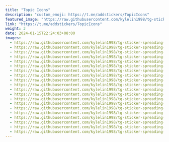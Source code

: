```yaml
---
title: "Topic Icons"
description: "custom_emoji: https://t.me/addstickers/TopicIcons"
featured_image: "https://raw.githubusercontent.com/kylelin1998/tg-sticker-spreading-worldwide-images/main/img/6323172f-8bde-477a-bc1a-be46a136cca0.jpg"
link: "https://t.me/addstickers/TopicIcons"
weight: 3
date: 2024-01-15T22:24:03+08:00
images:
  - https://raw.githubusercontent.com/kylelin1998/tg-sticker-spreading-worldwide-images/main/img/6323172f-8bde-477a-bc1a-be46a136cca0.jpg
  - https://raw.githubusercontent.com/kylelin1998/tg-sticker-spreading-worldwide-images/main/img/e63424cf-be7c-4f6e-bb13-50f1aec78064.jpg
  - https://raw.githubusercontent.com/kylelin1998/tg-sticker-spreading-worldwide-images/main/img/3abbd4c6-8787-44df-bd2e-ad46e414ba29.jpg
  - https://raw.githubusercontent.com/kylelin1998/tg-sticker-spreading-worldwide-images/main/img/20269e3b-cd4d-496c-a51a-f77a1b965188.jpg
  - https://raw.githubusercontent.com/kylelin1998/tg-sticker-spreading-worldwide-images/main/img/2a182a64-2177-451c-a9fc-8405fba3a536.jpg
  - https://raw.githubusercontent.com/kylelin1998/tg-sticker-spreading-worldwide-images/main/img/ead6fbc3-5274-43a6-a3e5-e97eea18c5b5.jpg
  - https://raw.githubusercontent.com/kylelin1998/tg-sticker-spreading-worldwide-images/main/img/978faaba-7857-45e8-8d1c-520cd37a561d.jpg
  - https://raw.githubusercontent.com/kylelin1998/tg-sticker-spreading-worldwide-images/main/img/eda43634-3612-4b4d-8647-cef623f725a0.jpg
  - https://raw.githubusercontent.com/kylelin1998/tg-sticker-spreading-worldwide-images/main/img/f825c163-f5de-498c-a04a-3d7f8a7a5560.jpg
  - https://raw.githubusercontent.com/kylelin1998/tg-sticker-spreading-worldwide-images/main/img/1d7e4b49-c815-467f-aa6e-966dace65f98.jpg
  - https://raw.githubusercontent.com/kylelin1998/tg-sticker-spreading-worldwide-images/main/img/bc921cf9-dac3-41e7-8a85-1776add17609.jpg
  - https://raw.githubusercontent.com/kylelin1998/tg-sticker-spreading-worldwide-images/main/img/e1ae45dd-55d5-47f5-901a-7bd740aa317e.jpg
  - https://raw.githubusercontent.com/kylelin1998/tg-sticker-spreading-worldwide-images/main/img/ccb84d89-9e0b-487f-95c3-3f2b2e0acf9b.jpg
  - https://raw.githubusercontent.com/kylelin1998/tg-sticker-spreading-worldwide-images/main/img/ffe5f053-b42a-4533-913d-9bb4580aa7df.jpg
  - https://raw.githubusercontent.com/kylelin1998/tg-sticker-spreading-worldwide-images/main/img/94547270-463c-496f-a05b-89ba28e8f13d.jpg
  - https://raw.githubusercontent.com/kylelin1998/tg-sticker-spreading-worldwide-images/main/img/2c20efa3-d827-4e17-aa87-8618dc6af3c7.jpg
  - https://raw.githubusercontent.com/kylelin1998/tg-sticker-spreading-worldwide-images/main/img/1b383da6-5013-4518-bd13-7f7fe1fc86a7.jpg
  - https://raw.githubusercontent.com/kylelin1998/tg-sticker-spreading-worldwide-images/main/img/ce165e40-b41c-466d-af1f-c79ad06002bc.jpg
  - https://raw.githubusercontent.com/kylelin1998/tg-sticker-spreading-worldwide-images/main/img/dda43abc-b2e8-4987-8f23-093c68416cc8.jpg
  - https://raw.githubusercontent.com/kylelin1998/tg-sticker-spreading-worldwide-images/main/img/47a6f5ca-5d6e-4735-8a9c-deb8dfad2892.jpg
---
```

